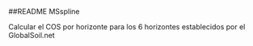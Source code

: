 ##README MSspline

Calcular el COS por horizonte para los 6 horizontes establecidos por el GlobalSoil.net